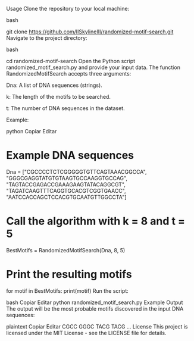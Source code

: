 Usage
Clone the repository to your local machine:

bash

git clone https://github.com/IISkylineIII/randomized-motif-search.git
Navigate to the project directory:

bash

cd randomized-motif-search
Open the Python script randomized_motif_search.py and provide your input data. The function RandomizedMotifSearch accepts three arguments:

Dna: A list of DNA sequences (strings).

k: The length of the motifs to be searched.

t: The number of DNA sequences in the dataset.

Example:

python
Copiar
Editar
# Example DNA sequences
Dna = ["CGCCCCTCTCGGGGGTGTTCAGTAAACGGCCA", 
       "GGGCGAGGTATGTGTAAGTGCCAAGGTGCCAG", 
       "TAGTACCGAGACCGAAAGAAGTATACAGGCGT", 
       "TAGATCAAGTTTCAGGTGCACGTCGGTGAACC", 
       "AATCCACCAGCTCCACGTGCAATGTTGGCCTA"]

# Call the algorithm with k = 8 and t = 5
BestMotifs = RandomizedMotifSearch(Dna, 8, 5)

# Print the resulting motifs
for motif in BestMotifs:
    print(motif)
Run the script:

bash
Copiar
Editar
python randomized_motif_search.py
Example Output
The output will be the most probable motifs discovered in the input DNA sequences:

plaintext
Copiar
Editar
CGCC
GGGC
TACG
TACG
...
License
This project is licensed under the MIT License - see the LICENSE file for details.




